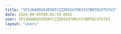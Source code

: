 ```yaml
---
title: "SP11H40DG9JR5NTCZZZK91H7HRJYX7BRTQCXT57V3"
date: 2024-08-05T08:02:59.695Z
user: SP11H40DG9JR5NTCZZZK91H7HRJYX7BRTQCXT57V3
layout: "users"
---
```

    
